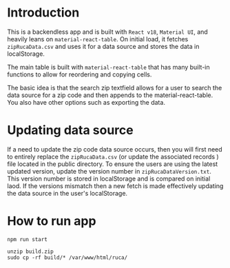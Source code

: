 # Introduction

This is a backendless app and is built with `React v18`, `Material UI`, and heavily leans on `material-react-table`. On initial load, it fetches `zipRucaData.csv` and uses it for a data source and stores the data in localStorage. 

The main table is built with `material-react-table` that has many built-in functions to allow for reordering and copying cells. 

The basic idea is that the search zip textfield allows for a user to search the data source for a zip code and then appends to the material-react-table. You also have other options such as exporting the data.

# Updating data source

If a need to update the zip code data source occurs, then you will first need to entirely replace the `zipRucaData.csv` (or update the associated records ) file located in the public directory. To ensure the users are using the latest updated version, update the version number in `zipRucaDataVersion.txt`. This version number is stored in localStorage and is compared on initial laod. If the versions mismatch then a new fetch is made effectively updating the data source in the user's localStorage.

# How to run app

    npm run start

    unzip build.zip
    sudo cp -rf build/* /var/www/html/ruca/




